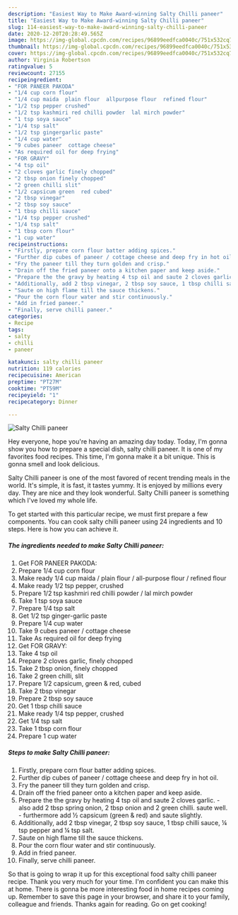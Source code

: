 ```yaml
---
description: "Easiest Way to Make Award-winning Salty Chilli paneer"
title: "Easiest Way to Make Award-winning Salty Chilli paneer"
slug: 114-easiest-way-to-make-award-winning-salty-chilli-paneer
date: 2020-12-20T20:28:49.565Z
image: https://img-global.cpcdn.com/recipes/96899eedfca0040c/751x532cq70/salty-chilli-paneer-recipe-main-photo.jpg
thumbnail: https://img-global.cpcdn.com/recipes/96899eedfca0040c/751x532cq70/salty-chilli-paneer-recipe-main-photo.jpg
cover: https://img-global.cpcdn.com/recipes/96899eedfca0040c/751x532cq70/salty-chilli-paneer-recipe-main-photo.jpg
author: Virginia Robertson
ratingvalue: 5
reviewcount: 27155
recipeingredient:
- "FOR PANEER PAKODA"
- "1/4 cup corn flour"
- "1/4 cup maida  plain flour  allpurpose flour  refined flour"
- "1/2 tsp pepper crushed"
- "1/2 tsp kashmiri red chilli powder  lal mirch powder"
- "1 tsp soya sauce"
- "1/4 tsp salt"
- "1/2 tsp gingergarlic paste"
- "1/4 cup water"
- "9 cubes paneer  cottage cheese"
- "As required oil for deep frying"
- "FOR GRAVY"
- "4 tsp oil"
- "2 cloves garlic finely chopped"
- "2 tbsp onion finely chopped"
- "2 green chilli slit"
- "1/2 capsicum green  red cubed"
- "2 tbsp vinegar"
- "2 tbsp soy sauce"
- "1 tbsp chilli sauce"
- "1/4 tsp pepper crushed"
- "1/4 tsp salt"
- "1 tbsp corn flour"
- "1 cup water"
recipeinstructions:
- "Firstly, prepare corn flour batter adding spices."
- "Further dip cubes of paneer / cottage cheese and deep fry in hot oil."
- "Fry the paneer till they turn golden and crisp."
- "Drain off the fried paneer onto a kitchen paper and keep aside."
- "Prepare the the gravy by heating 4 tsp oil and saute 2 cloves garlic. also add 2 tbsp spring onion, 2 tbsp onion and 2 green chilli. saute well. furthermore add ½ capsicum (green &amp; red) and saute slightly."
- "Additionally, add 2 tbsp vinegar, 2 tbsp soy sauce, 1 tbsp chilli sauce, ¼ tsp pepper and ¼ tsp salt."
- "Saute on high flame till the sauce thickens."
- "Pour the corn flour water and stir continuously."
- "Add in fried paneer."
- "Finally, serve chilli paneer."
categories:
- Recipe
tags:
- salty
- chilli
- paneer

katakunci: salty chilli paneer 
nutrition: 119 calories
recipecuisine: American
preptime: "PT27M"
cooktime: "PT59M"
recipeyield: "1"
recipecategory: Dinner

---
```



![Salty Chilli paneer](https://img-global.cpcdn.com/recipes/96899eedfca0040c/751x532cq70/salty-chilli-paneer-recipe-main-photo.jpg)

Hey everyone, hope you're having an amazing day today. Today, I'm gonna show you how to prepare a special dish, salty chilli paneer. It is one of my favorites food recipes. This time, I'm gonna make it a bit unique. This is gonna smell and look delicious.

Salty Chilli paneer is one of the most favored of recent trending meals in the world. It's simple, it is fast, it tastes yummy. It is enjoyed by millions every day. They are nice and they look wonderful. Salty Chilli paneer is something which I've loved my whole life.




To get started with this particular recipe, we must first prepare a few components. You can cook salty chilli paneer using 24 ingredients and 10 steps. Here is how you can achieve it.

<!--inarticleads1-->

##### The ingredients needed to make Salty Chilli paneer:

1. Get FOR PANEER PAKODA:
1. Prepare 1/4 cup corn flour
1. Make ready 1/4 cup maida / plain flour / all-purpose flour / refined flour
1. Make ready 1/2 tsp pepper, crushed
1. Prepare 1/2 tsp kashmiri red chilli powder / lal mirch powder
1. Take 1 tsp soya sauce
1. Prepare 1/4 tsp salt
1. Get 1/2 tsp ginger-garlic paste
1. Prepare 1/4 cup water
1. Take 9 cubes paneer / cottage cheese
1. Take As required oil for deep frying
1. Get FOR GRAVY:
1. Take 4 tsp oil
1. Prepare 2 cloves garlic, finely chopped
1. Take 2 tbsp onion, finely chopped
1. Take 2 green chilli, slit
1. Prepare 1/2 capsicum, green &amp; red, cubed
1. Take 2 tbsp vinegar
1. Prepare 2 tbsp soy sauce
1. Get 1 tbsp chilli sauce
1. Make ready 1/4 tsp pepper, crushed
1. Get 1/4 tsp salt
1. Take 1 tbsp corn flour
1. Prepare 1 cup water




<!--inarticleads2-->

##### Steps to make Salty Chilli paneer:

1. Firstly, prepare corn flour batter adding spices.
1. Further dip cubes of paneer / cottage cheese and deep fry in hot oil.
1. Fry the paneer till they turn golden and crisp.
1. Drain off the fried paneer onto a kitchen paper and keep aside.
1. Prepare the the gravy by heating 4 tsp oil and saute 2 cloves garlic. - also add 2 tbsp spring onion, 2 tbsp onion and 2 green chilli. saute well. - furthermore add ½ capsicum (green &amp; red) and saute slightly.
1. Additionally, add 2 tbsp vinegar, 2 tbsp soy sauce, 1 tbsp chilli sauce, ¼ tsp pepper and ¼ tsp salt.
1. Saute on high flame till the sauce thickens.
1. Pour the corn flour water and stir continuously.
1. Add in fried paneer.
1. Finally, serve chilli paneer.




So that is going to wrap it up for this exceptional food salty chilli paneer recipe. Thank you very much for your time. I'm confident you can make this at home. There is gonna be more interesting food in home recipes coming up. Remember to save this page in your browser, and share it to your family, colleague and friends. Thanks again for reading. Go on get cooking!
